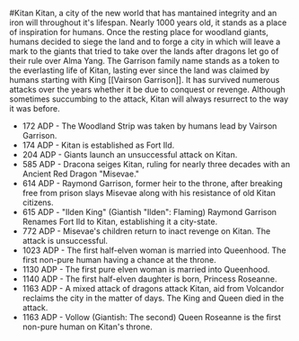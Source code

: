 #Kitan 
Kitan, a city of the new world that has mantained integrity and an iron will throughout it's lifespan. Nearly 1000 years old, it stands as a place of inspiration for humans. Once the resting place for woodland giants, humans decided to siege the land and to forge a city in which will leave a mark to the giants that tried to take over the lands after dragons let go of their rule over Alma Yang. The Garrison family name stands as a token to the everlasting life of Kitan, lasting ever since the land was claimed by humans starting with King [[Vairson Garrison]]. It has survived numerous attacks over the years whether it be due to conquest or revenge. Although sometimes succumbing to the attack, Kitan will always resurrect to the way it was before.

-   172 ADP - The Woodland Strip was taken by humans lead by Vairson Garrison.
-   174 ADP - Kitan is established as Fort Ild.
-   204 ADP - Giants launch an unsuccessful attack on Kitan.
-   585 ADP - Dracona seiges Kitan, ruling for nearly three decades with an Ancient Red Dragon "Misevae."
-   614 ADP - Raymond Garrison, former heir to the throne, after breaking free from prison slays Misevae along with his resistance of old Kitan citizens.
-   615 ADP - "Ilden King" (Giantish "Ilden": Flaming) Raymond Garrison Renames Fort Ild to Kitan, establishing it a city-state.
-   772 ADP - Misevae's children return to inact revenge on Kitan. The attack is unsuccessful.
-   1023 ADP - The first half-elven woman is married into Queenhood. The first non-pure human having a chance at the throne.
-   1130 ADP - The first pure elven woman is married into Queenhood.
-   1140 ADP - The first half-elven daughter is born, Princess Roseanne.
-   1163 ADP - A mixed attack of dragons attack Kitan, aid from Volcandor reclaims the city in the matter of days. The King and Queen died in the attack.
-   1163 ADP - Vollow (Giantish: The second) Queen Roseanne is the first non-pure human on Kitan's throne.